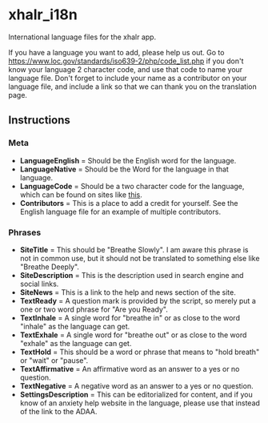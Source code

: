 # xhalr_i18n
International language files for the xhalr app.

If you have a language you want to add, please help us out. Go to https://www.loc.gov/standards/iso639-2/php/code_list.php if you don't know your language 2 character code, and use that code to name your language file.  Don't forget to include your name as a contributor on your language file, and include a link so that we can thank you on the translation page.

## Instructions

### Meta
- **LanguageEnglish** = Should be the English word for the language.
- **LanguageNative** = Should be the Word for the language in that language.
- **LanguageCode** = Should be a two character code for the language, which can be found on sites like [this](https://www.loc.gov/standards/iso639-2/php/code_list.php).
- **Contributors** = This is a place to add a credit for yourself. See the English language file for an example of multiple contributors.

### Phrases

- **SiteTitle** = This should be "Breathe Slowly". I am aware this phrase is not in common use, but it should not be translated to something else like "Breathe Deeply".
- **SiteDescription** = This is the description used in search engine and social links.
- **SiteNews** = This is a link to the help and news section of the site.
- **TextReady** = A question mark is provided by the script, so merely put a one or two word phrase for "Are you Ready".
- **TextInhale** = A single word for "breathe in" or as close to the word "inhale" as the language can get.
- **TextExhale** = A single word for "breathe out" or as close to the word "exhale" as the language can get.
- **TextHold** = This should be a word or phrase that means to "hold breath" or "wait" or "pause".
- **TextAffirmative** = An affirmative word as an answer to a yes or no question.
- **TextNegative** = A negative word as an answer to a yes or no question.
- **SettingsDescription** = This can be editorialized for content, and if you know of an anxiety help website in the language, please use that instead of the link to the ADAA.
